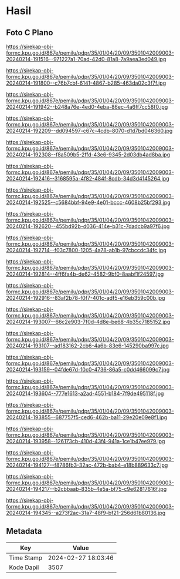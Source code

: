 # Hasil

## Foto C Plano

https://sirekap-obj-formc.kpu.go.id/867e/pemilu/pdpr/35/01/04/20/09/3501042009003-20240214-191516--971227a1-70ad-42d0-81a8-7a9aea3ed049.jpg

https://sirekap-obj-formc.kpu.go.id/867e/pemilu/pdpr/35/01/04/20/09/3501042009003-20240214-191800--c76b7cbf-6141-4867-b285-463da02c3f7f.jpg

https://sirekap-obj-formc.kpu.go.id/867e/pemilu/pdpr/35/01/04/20/09/3501042009003-20240214-191942--b248a76e-4ed0-4eba-86ec-4a6ff7cc58f0.jpg

https://sirekap-obj-formc.kpu.go.id/867e/pemilu/pdpr/35/01/04/20/09/3501042009003-20240214-192209--dd094597-c67c-4cdb-8070-d1d7bd046360.jpg

https://sirekap-obj-formc.kpu.go.id/867e/pemilu/pdpr/35/01/04/20/09/3501042009003-20240214-192308--f8a509b5-2ffd-43e6-9345-2d03db4ad8ba.jpg

https://sirekap-obj-formc.kpu.go.id/867e/pemilu/pdpr/35/01/04/20/09/3501042009003-20240214-192416--3168595a-4f82-484f-8cdb-34d3d4145264.jpg

https://sirekap-obj-formc.kpu.go.id/867e/pemilu/pdpr/35/01/04/20/09/3501042009003-20240214-192525--c5684bbf-94e9-4e01-bccc-4608b25bf293.jpg

https://sirekap-obj-formc.kpu.go.id/867e/pemilu/pdpr/35/01/04/20/09/3501042009003-20240214-192620--455bd92b-d036-414e-b31c-7dadcb9a97f6.jpg

https://sirekap-obj-formc.kpu.go.id/867e/pemilu/pdpr/35/01/04/20/09/3501042009003-20240214-192714--f03c7800-1205-4a78-ab1b-97cbccdc34fc.jpg

https://sirekap-obj-formc.kpu.go.id/867e/pemilu/pdpr/35/01/04/20/09/3501042009003-20240214-192814--4ff6fa4b-de62-4582-9bf0-8aabf1f24597.jpg

https://sirekap-obj-formc.kpu.go.id/867e/pemilu/pdpr/35/01/04/20/09/3501042009003-20240214-192916--83af2b78-f0f7-401c-adf5-e16eb359c00b.jpg

https://sirekap-obj-formc.kpu.go.id/867e/pemilu/pdpr/35/01/04/20/09/3501042009003-20240214-193007--66c2e903-7f0d-4d8e-be68-4b35c7185152.jpg

https://sirekap-obj-formc.kpu.go.id/867e/pemilu/pdpr/35/01/04/20/09/3501042009003-20240214-193107--ad183162-2cb6-4a6b-83e6-145290ba997c.jpg

https://sirekap-obj-formc.kpu.go.id/867e/pemilu/pdpr/35/01/04/20/09/3501042009003-20240214-193159--04fde67d-10c0-4736-86a5-c0dd466099c7.jpg

https://sirekap-obj-formc.kpu.go.id/867e/pemilu/pdpr/35/01/04/20/09/3501042009003-20240214-193604--777e1613-a2ad-4551-b184-7f9de495118f.jpg

https://sirekap-obj-formc.kpu.go.id/867e/pemilu/pdpr/35/01/04/20/09/3501042009003-20240214-193855--687757f5-ced6-462b-ba11-29e20e09e8f1.jpg

https://sirekap-obj-formc.kpu.go.id/867e/pemilu/pdpr/35/01/04/20/09/3501042009003-20240214-193958--126173cb-410d-43f4-941a-1ce1b47ee979.jpg

https://sirekap-obj-formc.kpu.go.id/867e/pemilu/pdpr/35/01/04/20/09/3501042009003-20240214-194127--f8786fb3-32ac-472b-bab4-e18b889633c7.jpg

https://sirekap-obj-formc.kpu.go.id/867e/pemilu/pdpr/35/01/04/20/09/3501042009003-20240214-194217--b2cbbaab-835b-4e5a-bf75-c9e62817616f.jpg

https://sirekap-obj-formc.kpu.go.id/867e/pemilu/pdpr/35/01/04/20/09/3501042009003-20240214-194345--a273f2ac-31a7-48f9-bf21-256d61b80136.jpg


## Metadata

| Key        | Value               |
| ---------- | ------------------- |
| Time Stamp | 2024-02-27 18:03:46 |
| Kode Dapil | 3507                |




